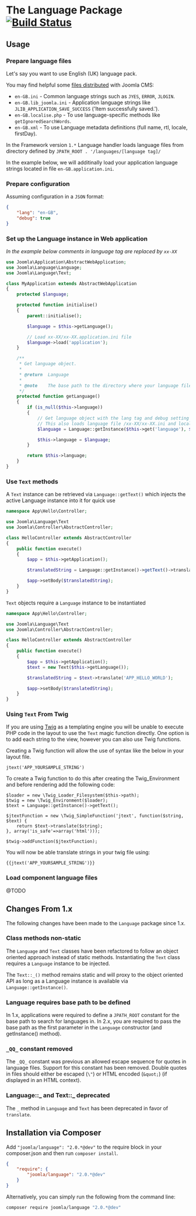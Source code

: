 # The Language Package [![Build Status](https://travis-ci.org/joomla-framework/language.png?branch=master)](https://travis-ci.org/joomla-framework/language)

## Usage


### Prepare language files

Let's say you want to use English (UK) language pack.

You may find helpful some [files distributed](https://github.com/joomla/joomla-cms/tree/master/language/en-GB) with Joomla CMS:

- `en-GB.ini` - Common language strings such as `JYES`, `ERROR`, `JLOGIN`.
- `en-GB.lib_joomla.ini` - Application language strings like `JLIB_APPLICATION_SAVE_SUCCESS` ('Item successfully saved.').
- `en-GB.localise.php` - To use language-specific methods like `getIgnoredSearchWords`.
- `en-GB.xml` - To use Language metadata definitions (full name, rtl, locale, firstDay).

In the Framework version `1.*` Language handler loads language files from directory defined by `JPATH_ROOT . '/languages/[language tag]/`

In the example below, we will additinally load your application language strings located in file `en-GB.application.ini`.


### Prepare configuration

Assuming configuration in a `JSON` format:

```JSON
{
	"lang": "en-GB",
	"debug": true
}
```

### Set up the Language instance in Web application

_In the example below comments in language tag are replaced by `xx-XX`_

```PHP
use Joomla\Application\AbstractWebApplication;
use Joomla\Language\Language;
use Joomla\Language\Text;

class MyApplication extends AbstractWebApplication
{
	protected $language;

	protected function initialise()
	{
		parent::initialise();

		$language = $this->getLanguage();

		// Load xx-XX/xx-XX.application.ini file
		$language->load('application');
	}

	/**
	 * Get language object.
	 *
	 * @return  Language
	 *
	 * @note    The base path to the directory where your language files are stored must be injected into the Language object
	 */
	protected function getLanguage()
	{
		if (is_null($this->language))
		{
			// Get language object with the lang tag and debug setting in your configuration
			// This also loads language file /xx-XX/xx-XX.ini and localisation methods /xx-XX/xx-XX.localise.php if available
			$language = Language::getInstance($this->get('language'), $basePath, $this->get('debug'));

			$this->language = $language;
		}

		return $this->language;
	}
}

```

### Use `Text` methods

A `Text` instance can be retrieved via `Language::getText()` which injects the active Language instance into it for quick use 

```php
namespace App\Hello\Controller;

use Joomla\Language\Text
use Joomla\Controller\AbstractController;

class HelloController extends AbstractController
{
	public function execute()
	{
		$app = $this->getApplication();

		$translatedString = Language::getInstance()->getText()->translate('APP_HELLO_WORLD');

		$app->setBody($translatedString);
	}
}

```

`Text` objects require a `Language` instance to be instantiated

```php
namespace App\Hello\Controller;

use Joomla\Language\Text
use Joomla\Controller\AbstractController;

class HelloController extends AbstractController
{
	public function execute()
	{
		$app = $this->getApplication();
		$text = new Text($this->getLanguage());

		$translatedString = $text->translate('APP_HELLO_WORLD');

		$app->setBody($translatedString);
	}
}

```

### Using `Text` From Twig ###

If you are using [Twig](http://twig.sensiolabs.org/) as a templating engine you will be unable to execute PHP code in the layout to use the `Text` magic function directly.  One option is to add each string to the view, however you can also use Twig functions.

Creating a Twig function will allow the use of syntax like the below in your layout file.

	jtext('APP_YOURSAMPLE_STRING')

To create a Twig function to do this after creating the Twig_Environment and before rendering add the following code:

	$loader = new \Twig_Loader_Filesystem($this->path);
	$twig = new \Twig_Environment($loader);
	$text = Language::getInstance()->getText();

	$jtextFunction = new \Twig_SimpleFunction('jtext', function($string, $text) {
		return $text->translate($string);
	}, array('is_safe'=>array('html')));

	$twig->addFunction($jtextFunction);

You will now be able translate strings in your twig file using:

	{{jtext('APP_YOURSAMPLE_STRING')}}


### Load component language files

@TODO

## Changes From 1.x

The following changes have been made to the `Language` package since 1.x.

### Class methods non-static

The `Language` and `Text` classes have been refactored to follow an object oriented approach instead of static methods.  Instantiating the `Text` class requires a `Language` instance to be injected.

The `Text::_()` method remains static and will proxy to the object oriented API as long as a Language instance is available via `Language::getInstance()`.

### Language requires base path to be defined

In 1.x, applications were required to define a `JPATH_ROOT` constant for the base path to search for languages in.  In 2.x, you are required to pass the base path as the first parameter in the `Language` constructor (and getInstance() method).

### `_QQ_` constant removed

The `_QQ_` constant was previous an allowed escape sequence for quotes in language files.  Support for this constant has been removed.  Double quotes in files should either be escaped (`\"`) or HTML encoded (`&quot;`) (if displayed in an HTML context).

### Language::_ and Text::_ deprecated

The `_` method in `Language` and `Text` has been deprecated in favor of `translate`.

## Installation via Composer

Add `"joomla/language": "2.0.*@dev"` to the require block in your composer.json and then run `composer install`.

```json
{
	"require": {
		"joomla/language": "2.0.*@dev"
	}
}
```

Alternatively, you can simply run the following from the command line:

```sh
composer require joomla/language "2.0.*@dev"
```

